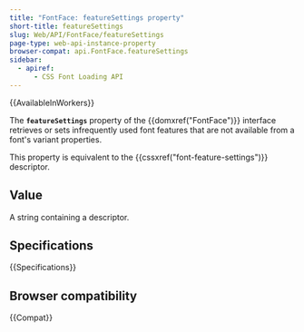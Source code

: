 ```yaml
---
title: "FontFace: featureSettings property"
short-title: featureSettings
slug: Web/API/FontFace/featureSettings
page-type: web-api-instance-property
browser-compat: api.FontFace.featureSettings
sidebar:
  - apiref:
      - CSS Font Loading API
---
```


{{AvailableInWorkers}}

The **`featureSettings`** property of the {{domxref("FontFace")}} interface retrieves or sets infrequently used font features that are not available from a font's variant properties.

This property is equivalent to the {{cssxref("font-feature-settings")}} descriptor.

## Value

A string containing a descriptor.

## Specifications

{{Specifications}}

## Browser compatibility

{{Compat}}
